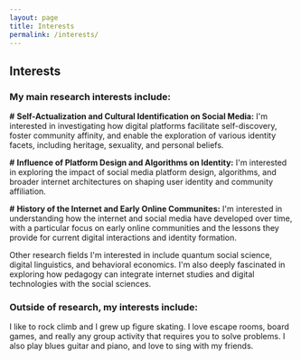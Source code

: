 ```yaml
---
layout: page
title: Interests
permalink: /interests/
---
```


## Interests

### My main research interests include:

**\#** **Self-Actualization and Cultural Identification on Social Media:** I'm interested in investigating how digital platforms facilitate self-discovery, foster community affinity, and enable the exploration of various identity facets, including heritage, sexuality, and personal beliefs.

**\#** **Influence of Platform Design and Algorithms on Identity:** I'm interested in exploring the impact of social media platform design, algorithms, and broader internet architectures on shaping user identity and community affiliation.

**\#** **History of the Internet and Early Online Communites:** I'm interested in understanding how the internet and social media have developed over time, with a particular focus on early online communities and the lessons they provide for current digital interactions and identity formation.

Other research fields I'm interested in include quantum social science, digital linguistics, and behavioral economics. I'm also deeply fascinated in exploring how pedagogy can integrate internet studies and digital technologies with the social sciences.

### Outside of research, my interests include:

I like to rock climb and I grew up figure skating. I love escape rooms, board games, and really any group activity that requires you to solve problems. I also play blues guitar and piano, and love to sing with my friends.

